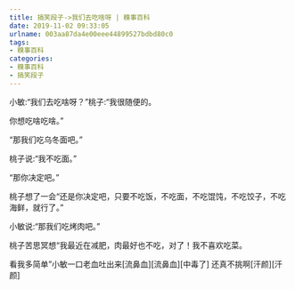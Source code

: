 ```yaml
---
title: 搞笑段子->我们去吃啥呀 | 糗事百科
date: 2019-11-02 09:33:05
urlname: 003aa87da4e00eee44899527bdbd80c0
tags: 
- 糗事百科
categories:
- 糗事百科
- 搞笑段子
---
```

小敏:“我们去吃啥呀？”桃子:“我很随便的。

你想吃啥吃啥。”

“那我们吃乌冬面吧。”

桃子说:“我不吃面。”

“那你决定吧。”

桃子想了一会“还是你决定吧，只要不吃饭，不吃面，不吃馄饨，不吃饺子，不吃海鲜，就行了。”

小敏说:“那我们吃烤肉吧。”

桃子苦思冥想“我最近在减肥，肉最好也不吃，对了！我不喜欢吃菜。

看我多简单”小敏一口老血吐出来[流鼻血][流鼻血][中毒了]    还真不挑啊[汗颜][汗颜]


